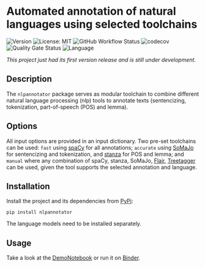 # Automated annotation of natural languages using selected toolchains

![Version](https://img.shields.io/pypi/v/nlpannotator)
![License: MIT](https://img.shields.io/github/license/ssciwr/argumentation-management)
![GitHub Workflow Status](https://img.shields.io/github/workflow/status/ssciwr/argumentation-management/CI)
![codecov](https://img.shields.io/codecov/c/github/ssciwr/argumentation-management)
![Quality Gate Status](https://sonarcloud.io/api/project_badges/measure?project=ssciwr_argumentation-management&metric=alert_status)
![Language](https://img.shields.io/github/languages/top/ssciwr/argumentation-management)

*This project just had its first version release and is still under development.*

## Description

The `nlpannotator` package serves as modular toolchain to combine different natural language processing (nlp) tools to annotate texts (sentencizing, tokenization, part-of-speech (POS) and lemma).

## Options

All input options are provided in an input dictionary. Two pre-set toolchains can be used: `fast` using [spaCy](https://spacy.io/) for all annotations; `accurate` using [SoMaJo](https://github.com/tsproisl/SoMaJo) for sentencizing and tokenization, and [stanza](https://stanfordnlp.github.io/stanza/) for POS and lemma; and `manual` where any combination of spaCy, stanza, SoMaJo, [Flair](https://github.com/flairNLP/flair), [Treetagger](https://treetaggerwrapper.readthedocs.io/en/latest/) can be used, given the tool supports the selected annotation and language.

## Installation

Install the project and its dependencies from [PyPi](https://pypi.org/project/nlpannotator/1.0.0/):  
```
pip install nlpannotator
```
The language models need to be installed separately.

## Usage

Take a look at the [DemoNotebook]() or run it on [Binder]().
